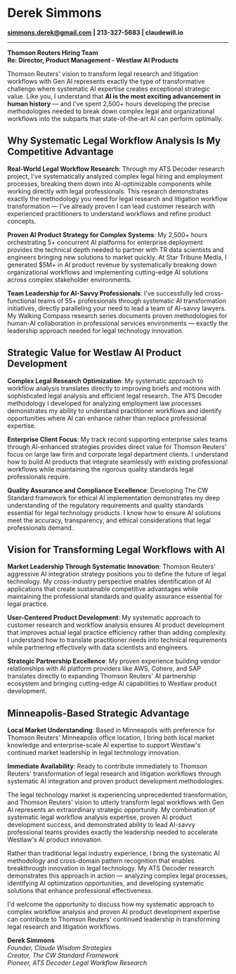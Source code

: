 # Derek Simmons
**simmons.derek@gmail.com | 213-327-5683 | claudewill.io**

---

**Thomson Reuters Hiring Team**  
**Re: Director, Product Management - Westlaw AI Products**

Thomson Reuters' vision to transform legal research and litigation workflows with Gen AI represents exactly the type of transformative challenge where systematic AI expertise creates exceptional strategic value. Like you, I understand that **AI is the most exciting advancement in human history** — and I've spent 2,500+ hours developing the precise methodologies needed to break down complex legal and organizational workflows into the subparts that state-of-the-art AI can perform optimally.

## Why Systematic Legal Workflow Analysis Is My Competitive Advantage

**Real-World Legal Workflow Research**: Through my ATS Decoder research project, I've systematically analyzed complex legal hiring and employment processes, breaking them down into AI-optimizable components while working directly with legal professionals. This research demonstrates exactly the methodology you need for legal research and litigation workflow transformation — I've already proven I can lead customer research with experienced practitioners to understand workflows and refine product concepts.

**Proven AI Product Strategy for Complex Systems**: My 2,500+ hours orchestrating 5+ concurrent AI platforms for enterprise deployment provides the technical depth needed to partner with TR data scientists and engineers bringing new solutions to market quickly. At Star Tribune Media, I generated $5M+ in AI product revenue by systematically breaking down organizational workflows and implementing cutting-edge AI solutions across complex stakeholder environments.

**Team Leadership for AI-Savvy Professionals**: I've successfully led cross-functional teams of 55+ professionals through systematic AI transformation initiatives, directly paralleling your need to lead a team of AI-savvy lawyers. My Walking Compass research series documents proven methodologies for human-AI collaboration in professional services environments — exactly the leadership approach needed for legal technology innovation.

## Strategic Value for Westlaw AI Product Development

**Complex Legal Research Optimization**: My systematic approach to workflow analysis translates directly to improving briefs and motions with sophisticated legal analysis and efficient legal research. The ATS Decoder methodology I developed for analyzing employment law processes demonstrates my ability to understand practitioner workflows and identify opportunities where AI can enhance rather than replace professional expertise.

**Enterprise Client Focus**: My track record supporting enterprise sales teams through AI-enhanced strategies provides direct value for Thomson Reuters' focus on large law firm and corporate legal department clients. I understand how to build AI products that integrate seamlessly with existing professional workflows while maintaining the rigorous quality standards legal professionals require.

**Quality Assurance and Compliance Excellence**: Developing The CW Standard framework for ethical AI implementation demonstrates my deep understanding of the regulatory requirements and quality standards essential for legal technology products. I know how to ensure AI solutions meet the accuracy, transparency, and ethical considerations that legal professionals demand.

## Vision for Transforming Legal Workflows with AI

**Market Leadership Through Systematic Innovation**: Thomson Reuters' aggressive AI integration strategy positions you to define the future of legal technology. My cross-industry perspective enables identification of AI applications that create sustainable competitive advantages while maintaining the professional standards and quality assurance essential for legal practice.

**User-Centered Product Development**: My systematic approach to customer research and workflow analysis ensures AI product development that improves actual legal practice efficiency rather than adding complexity. I understand how to translate practitioner needs into technical requirements while partnering effectively with data scientists and engineers.

**Strategic Partnership Excellence**: My proven experience building vendor relationships with AI platform providers like AWS, Cohere, and SAP translates directly to expanding Thomson Reuters' AI partnership ecosystem and bringing cutting-edge AI capabilities to Westlaw product development.

## Minneapolis-Based Strategic Advantage

**Local Market Understanding**: Based in Minneapolis with preference for Thomson Reuters' Minneapolis office location, I bring both local market knowledge and enterprise-scale AI expertise to support Westlaw's continued market leadership in legal technology innovation.

**Immediate Availability**: Ready to contribute immediately to Thomson Reuters' transformation of legal research and litigation workflows through systematic AI integration and proven product development methodologies.

The legal technology market is experiencing unprecedented transformation, and Thomson Reuters' vision to utterly transform legal workflows with Gen AI represents an extraordinary strategic opportunity. My combination of systematic legal workflow analysis expertise, proven AI product development success, and demonstrated ability to lead AI-savvy professional teams provides exactly the leadership needed to accelerate Westlaw's AI product innovation.

Rather than traditional legal industry experience, I bring the systematic AI methodology and cross-domain pattern recognition that enables breakthrough innovation in legal technology. My ATS Decoder research demonstrates this approach in action — analyzing complex legal processes, identifying AI optimization opportunities, and developing systematic solutions that enhance professional effectiveness.

I'd welcome the opportunity to discuss how my systematic approach to complex workflow analysis and proven AI product development expertise can contribute to Thomson Reuters' continued leadership in transforming legal research and litigation workflows.

**Derek Simmons**  
*Founder, Claude Wisdom Strategies*  
*Creator, The CW Standard Framework*  
*Pioneer, ATS Decoder Legal Workflow Research*